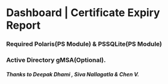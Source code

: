 ﻿# Dashboard | Certificate Expiry Report
 ###  Required Polaris(PS Module) & PSSQLite(PS Module)
 ###  Active Directory gMSA(Optional).  
 #####  Thanks to Deepak Dhami , Siva Nallagatla  & Chen V.
